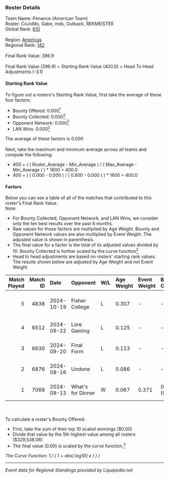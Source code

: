 ### Roster Details<br />
Team Name: Penance (American Team)<br />
Roster: CoJoMo, Gabe, mds, Outback, REKMEISTER<br />
Global Rank: [610](../standings_global.md)<br />
<br />
Region: [Americas]( ../standings_americas.md)<br />
Regional Rank: [142]( ../standings_americas.md)<br />
<br />
Final Rank Value:  396.9<br />
<br />
Final Rank Value (396.9) = Starting Rank Value (400.0) + Head To Head Adjustments (-3.1)<br />

#### Starting Rank Value<br />
To figure out a rosters's Starting Rank Value, first take the average of these four factors:<br />
- Bounty Offered: 0.000[<sup>1</sup>](#table2)
- Bounty Collected: 0.000[<sup>2</sup>](#table1)
- Opponent Network: 0.000[<sup>2</sup>](#table1)
- LAN Wins: 0.000[<sup>2</sup>](#table1)

The average of these factors is 0.000<br />
<br />
Next, take the maximum and minimum average across all teams and compute the following:<br />
- 400 + ( ( Roster_Average - Min_Average ) / ( Max_Average - Min_Average ) ) * 1600 = 400.0
- 400 + ( ( 0.000 - 0.000 ) / ( 0.800 - 0.000 ) ) * 1600 = 400.0


#### Factors<br />
Below you can see a table of all of the matches that contributed to this roster's Final Rank Value.<br />
Note:<br />

- For Bounty Collected, Opponent Network, and LAN Wins, we consider only the ten best results over the past 6 months.
- Raw values for those factors are multiplied by Age Weight. Bounty and Opponent Network values are also multiplied by Event Weight. The adjusted value is shown in parenthesis.
- The final value for a factor is the total of its adjusted values divided by 10. Bounty Collected is further scaled by the curve function[<sup>3</sup>](#curveFunction)
- Head to head adjustments are based on rosters' starting rank values. The results shown below are adjusted by Age Weight and not Event Weight
<span id="table1"></span><br />


| Match Played | Match ID | Date       | Opponent          | W/L | Age Weight | Event Weight | Bounty Collected | Opponent Network | LAN Wins  | H2H Adj. | Roster                                 |
| -: | -: | :- | :- | :- | :- | :- | :- | :- | :- | -: | :- |
|            5 |     4838 | 2024-10-19 | Fisher College    | L   | 0.307      | -            | -                | -                | -         |    -1.02 | CoJoMo, Gabe, mds, Outback, REKMEISTER |
|            4 |     6512 | 2024-09-22 | Lore Gaming       | L   | 0.125      | -            | -                | -                | -         |    -1.97 | CoJoMo, Gabe, Louie, mds, shutout      |
|            3 |     6630 | 2024-09-20 | Final Form        | L   | 0.113      | -            | -                | -                | -         |    -0.84 | CoJoMo, Gabe, Louie, mds, shutout      |
|            2 |     6876 | 2024-09-16 | Undone            | L   | 0.086      | -            | -                | -                | -         |    -0.29 | CoJoMo, Gabe, Louie, mds, shutout      |
|            1 |     7069 | 2024-09-13 | What's for Dinner | W   | 0.067      | 0.371        | 0.000 (0.000)    | 0.000 (0.000)    | 0 (0.000) |     1.05 | CoJoMo, Gabe, Louie, mds, shutout      |

<br />
<span id="table2"></span><br />
To calculate a roster's Bounty Offered:<br />

- First, take the sum of their top 10 scaled winnings ($0.00)
- Divide that value by the 5th highest value among all rosters ($329,538.08)
- The final value (0.00) is scaled by the curve function.[<sup>3</sup>](#curveFunction)

<span id="curveFunction"></span>_The Curve Function: 1 / ( 1 + abs( log10( x ) ) )_<br />

---
_Event data for Regional Standings provided by Liquipedia.net_<br />
